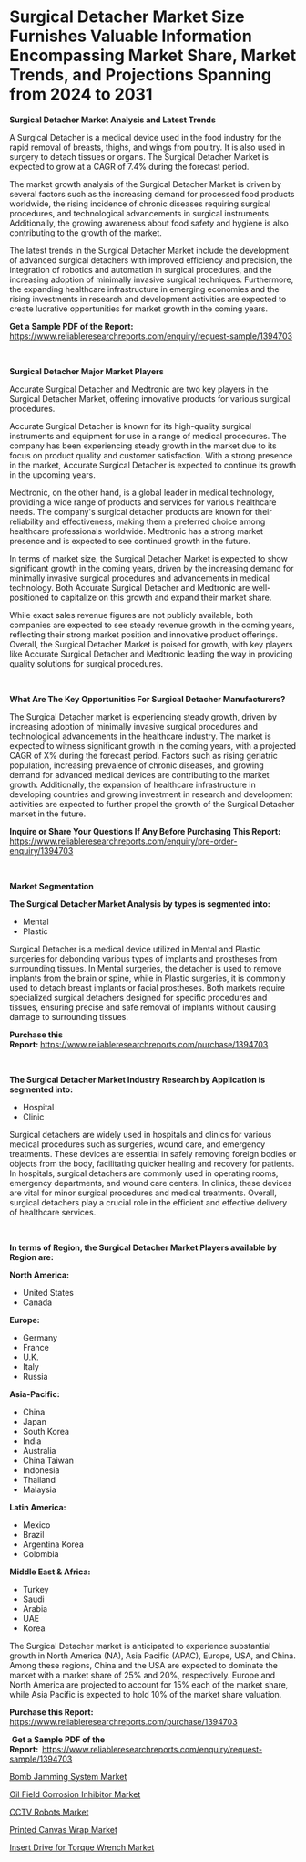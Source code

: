<p><h1>Surgical Detacher Market Size Furnishes Valuable Information Encompassing Market Share, Market Trends, and Projections Spanning from 2024 to 2031</h1></p><p><strong>Surgical Detacher Market Analysis and Latest Trends</strong></p>
<p><p>A Surgical Detacher is a medical device used in the food industry for the rapid removal of breasts, thighs, and wings from poultry. It is also used in surgery to detach tissues or organs. The Surgical Detacher Market is expected to grow at a CAGR of 7.4% during the forecast period.</p><p>The market growth analysis of the Surgical Detacher Market is driven by several factors such as the increasing demand for processed food products worldwide, the rising incidence of chronic diseases requiring surgical procedures, and technological advancements in surgical instruments. Additionally, the growing awareness about food safety and hygiene is also contributing to the growth of the market.</p><p>The latest trends in the Surgical Detacher Market include the development of advanced surgical detachers with improved efficiency and precision, the integration of robotics and automation in surgical procedures, and the increasing adoption of minimally invasive surgical techniques. Furthermore, the expanding healthcare infrastructure in emerging economies and the rising investments in research and development activities are expected to create lucrative opportunities for market growth in the coming years.</p></p>
<p><strong>Get a Sample PDF of the Report:&nbsp;</strong> <a href="https://www.reliableresearchreports.com/enquiry/request-sample/1394703">https://www.reliableresearchreports.com/enquiry/request-sample/1394703</a></p>
<p>&nbsp;</p>
<p><strong>Surgical Detacher Major Market Players</strong></p>
<p><p>Accurate Surgical Detacher and Medtronic are two key players in the Surgical Detacher Market, offering innovative products for various surgical procedures.</p><p>Accurate Surgical Detacher is known for its high-quality surgical instruments and equipment for use in a range of medical procedures. The company has been experiencing steady growth in the market due to its focus on product quality and customer satisfaction. With a strong presence in the market, Accurate Surgical Detacher is expected to continue its growth in the upcoming years.</p><p>Medtronic, on the other hand, is a global leader in medical technology, providing a wide range of products and services for various healthcare needs. The company's surgical detacher products are known for their reliability and effectiveness, making them a preferred choice among healthcare professionals worldwide. Medtronic has a strong market presence and is expected to see continued growth in the future.</p><p>In terms of market size, the Surgical Detacher Market is expected to show significant growth in the coming years, driven by the increasing demand for minimally invasive surgical procedures and advancements in medical technology. Both Accurate Surgical Detacher and Medtronic are well-positioned to capitalize on this growth and expand their market share.</p><p>While exact sales revenue figures are not publicly available, both companies are expected to see steady revenue growth in the coming years, reflecting their strong market position and innovative product offerings. Overall, the Surgical Detacher Market is poised for growth, with key players like Accurate Surgical Detacher and Medtronic leading the way in providing quality solutions for surgical procedures.</p></p>
<p>&nbsp;</p>
<p><strong>What Are The Key Opportunities For Surgical Detacher Manufacturers?</strong></p>
<p><p>The Surgical Detacher market is experiencing steady growth, driven by increasing adoption of minimally invasive surgical procedures and technological advancements in the healthcare industry. The market is expected to witness significant growth in the coming years, with a projected CAGR of X% during the forecast period. Factors such as rising geriatric population, increasing prevalence of chronic diseases, and growing demand for advanced medical devices are contributing to the market growth. Additionally, the expansion of healthcare infrastructure in developing countries and growing investment in research and development activities are expected to further propel the growth of the Surgical Detacher market in the future.</p></p>
<p><strong>Inquire or Share Your Questions If Any Before Purchasing This Report:</strong> <a href="https://www.reliableresearchreports.com/enquiry/pre-order-enquiry/1394703">https://www.reliableresearchreports.com/enquiry/pre-order-enquiry/1394703</a></p>
<p>&nbsp;</p>
<p><strong>Market Segmentation</strong></p>
<p><strong>The Surgical Detacher Market Analysis by types is segmented into:</strong></p>
<p><ul><li>Mental</li><li>Plastic</li></ul></p>
<p><p>Surgical Detacher is a medical device utilized in Mental and Plastic surgeries for debonding various types of implants and prostheses from surrounding tissues. In Mental surgeries, the detacher is used to remove implants from the brain or spine, while in Plastic surgeries, it is commonly used to detach breast implants or facial prostheses. Both markets require specialized surgical detachers designed for specific procedures and tissues, ensuring precise and safe removal of implants without causing damage to surrounding tissues.</p></p>
<p><strong>Purchase this Report:&nbsp;</strong><a href="https://www.reliableresearchreports.com/purchase/1394703">https://www.reliableresearchreports.com/purchase/1394703</a></p>
<p>&nbsp;</p>
<p><strong>The Surgical Detacher Market Industry Research by Application is segmented into:</strong></p>
<p><ul><li>Hospital</li><li>Clinic</li></ul></p>
<p><p>Surgical detachers are widely used in hospitals and clinics for various medical procedures such as surgeries, wound care, and emergency treatments. These devices are essential in safely removing foreign bodies or objects from the body, facilitating quicker healing and recovery for patients. In hospitals, surgical detachers are commonly used in operating rooms, emergency departments, and wound care centers. In clinics, these devices are vital for minor surgical procedures and medical treatments. Overall, surgical detachers play a crucial role in the efficient and effective delivery of healthcare services.</p></p>
<p>&nbsp;</p>
<p><strong>In terms of Region, the Surgical Detacher Market Players available by Region are:</strong></p>
<p>
    <p> <strong> North America: </strong>
        <ul>
            <li>United States</li>
            <li>Canada</li>
        </ul>
        </p> 
    <p> <strong> Europe: </strong>
        <ul>
            <li>Germany</li>
            <li>France</li>
            <li>U.K.</li>
            <li>Italy</li>
            <li>Russia</li>
        </ul>
        </p> 
    <p> <strong> Asia-Pacific: </strong>
        <ul>
            <li>China</li>
            <li>Japan</li>
            <li>South Korea</li>
            <li>India</li>
            <li>Australia</li>
            <li>China Taiwan</li>
            <li>Indonesia</li>
            <li>Thailand</li>
            <li>Malaysia</li>
        </ul>
        </p> 
    <p> <strong> Latin America: </strong>
        <ul>
            <li>Mexico</li>
            <li>Brazil</li>
            <li>Argentina Korea</li>
            <li>Colombia</li>
        </ul>
        </p> 
    <p> <strong> Middle East & Africa: </strong>
        <ul>
            <li>Turkey</li>
            <li>Saudi</li>
            <li>Arabia</li>
            <li>UAE</li>
            <li>Korea</li>
        </ul>
    </p>
    </p>
<p><p>The Surgical Detacher market is anticipated to experience substantial growth in North America (NA), Asia Pacific (APAC), Europe, USA, and China. Among these regions, China and the USA are expected to dominate the market with a market share of 25% and 20%, respectively. Europe and North America are projected to account for 15% each of the market share, while Asia Pacific is expected to hold 10% of the market share valuation.</p></p>
<p><strong>Purchase this Report: </strong><a href="https://www.reliableresearchreports.com/purchase/1394703">https://www.reliableresearchreports.com/purchase/1394703</a></p>
<p>&nbsp;<strong>Get a Sample PDF of the Report:&nbsp;&nbsp;</strong><a href="https://www.reliableresearchreports.com/enquiry/request-sample/1394703">https://www.reliableresearchreports.com/enquiry/request-sample/1394703</a></p>
<p><strong></strong></p>
<p><p><a href="https://medium.com/p/b1de45573cf6/edit">Bomb Jamming System Market</a></p><p><a href="https://github.com/arionmp/Market-Research-Report-List-1/blob/main/oil-field-corrosion-inhibitor-market.md">Oil Field Corrosion Inhibitor Market</a></p><p><a href="https://medium.com/p/db0c53ea4f2a/edit">CCTV Robots Market</a></p><p><a href="https://github.com/markusgodoy/Market-Research-Report-List-1/blob/main/printed-canvas-wrap-market.md">Printed Canvas Wrap Market</a></p><p><a href="https://medium.com/p/ccd10487b38d/edit">Insert Drive for Torque Wrench Market</a></p></p>